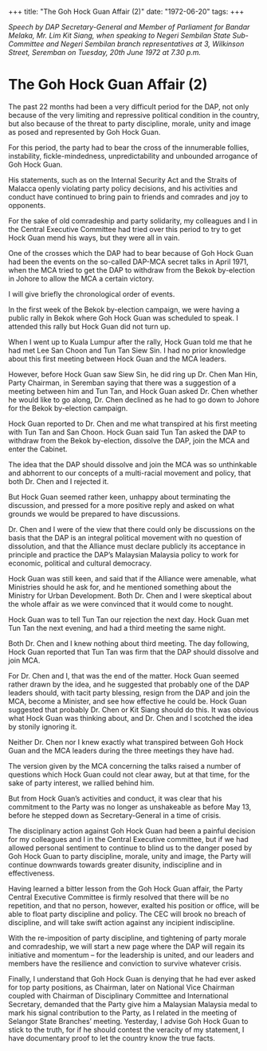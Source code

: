 +++ 
title: "The Goh Hock Guan Affair (2)"
date: "1972-06-20"
tags:
+++

_Speech by DAP Secretary-General and Member of Parliament for Bandar Melaka, Mr. Lim Kit Siang, when speaking to Negeri Sembilan State Sub-Committee and Negeri Sembilan branch representatives at 3, Wilkinson Street, Seremban on Tuesday, 20th June 1972 at 7.30 p.m._

# The Goh Hock Guan Affair (2)

The past 22 months had been a very difficult period for the DAP, not only because of the very limiting and repressive political condition in the country, but also because of the threat to party discipline, morale, unity and image as posed and represented by Goh Hock Guan.</u>

For this period, the party had to bear the cross of the innumerable follies, instability, fickle-mindedness, unpredictability and unbounded arrogance of Goh Hock Guan.

His statements, such as on the Internal Security Act and the Straits of Malacca openly violating party policy decisions, and his activities and conduct have continued to bring pain to friends and comrades and joy to opponents.

For the sake of old comradeship and party solidarity, my colleagues and I in the Central Executive Committee had tried over this period to try to get Hock Guan mend his ways, but they were all in vain.

One of the crosses which the DAP had to bear because of Goh Hock Guan had been the events on the so-called DAP-MCA secret talks in April 1971, when the MCA tried to get the DAP to withdraw from the Bekok by-election in Johore to allow the MCA a certain victory.

I will give briefly the chronological order of events.

In the first week of the Bekok by-election campaign, we were having a public rally in Bekok where Goh Hock Guan was scheduled to speak. I attended this rally but Hock Guan did not turn up.

When I went up to Kuala Lumpur after the rally, Hock Guan told me that he had met Lee San Choon and Tun Tan Siew Sin. I had no prior knowledge about this first meeting between Hock Guan and the MCA leaders.

However, before Hock Guan saw Siew Sin, he did ring up Dr. Chen Man Hin, Party Chairman, in Seremban saying that there was a suggestion of a meeting between him and Tun Tan, and Hock Guan asked Dr. Chen whether he would like to go along, Dr. Chen declined as he had to go down to Johore for the Bekok by-election campaign.

Hock Guan reported to Dr. Chen and me what transpired at his first meeting with Tun Tan and San Choon. Hock Guan said Tun Tan asked the DAP to withdraw from the Bekok by-election, dissolve the DAP, join the MCA and enter the Cabinet.

The idea that the DAP should dissolve and join the MCA was so unthinkable and abhorrent to our concepts of a multi-racial movement and policy, that both Dr. Chen and I rejected it.

But Hock Guan seemed rather keen, unhappy about terminating the discussion, and pressed for a more positive reply and asked on what grounds we would be prepared to have discussions.

Dr. Chen and I were of the view that there could only be discussions on the basis that the DAP is an integral political movement with no question of dissolution, and that the Alliance must declare publicly its acceptance in principle and practice the DAP’s Malaysian Malaysia policy to work for economic, political and cultural democracy.

Hock Guan was still keen, and said that if the Alliance were amenable, what Ministries should he ask for, and he mentioned something about the Ministry for Urban Development. Both Dr. Chen and I were skeptical about the whole affair as we were convinced that it would come to nought.

Hock Guan was to tell Tun Tan our rejection the next day. Hock Guan met Tun Tan the next evening, and had a third meeting the same night.

Both Dr. Chen and I knew nothing about third meeting. The day following, Hock Guan reported that Tun Tan was firm that the DAP should dissolve and join MCA.

For Dr. Chen and I, that was the end of the matter. Hock Guan seemed rather drawn by the idea, and he suggested that probably one of the DAP leaders should, with tacit party blessing, resign from the DAP and join the MCA, become a Minister, and see how effective he could be. Hock Guan suggested that probably Dr. Chen or Kit Siang should do this. It was obvious what Hock Guan was thinking about, and Dr. Chen and I scotched the idea by stonily ignoring it.

Neither Dr. Chen nor I knew exactly what transpired between Goh Hock Guan and the MCA leaders during the three meetings they have had.

The version given by the MCA concerning the talks raised a number of questions which Hock Guan could not clear away, but at that time, for the sake of party interest, we rallied behind him.

But from Hock Guan’s activities and conduct, it was clear that his commitment to the Party was no longer as unshakeable as before May 13, before he stepped down as Secretary-General in a time of crisis.

The disciplinary action against Goh Hock Guan had been a painful decision for my colleagues and I in the Central Executive committee, but if we had allowed personal sentiment to continue to blind us to the danger posed by Goh Hock Guan to party discipline, morale, unity and image, the Party will continue downwards towards greater disunity, indiscipline and in effectiveness.

Having learned a bitter lesson from the Goh Hock Guan affair, the Party Central Executive Committee is firmly resolved that there will be no repetition, and that no person, however, exalted his position or office, will be able to float party discipline and policy. The CEC will brook no breach of discipline, and will take swift action against any incipient indiscipline.

With the re-imposition of party discipline, and tightening of party morale and comradeship, we will start a new page where the DAP will regain its initiative and momentum – for the leadership is united, and our leaders and members have the resilience and conviction to survive whatever crisis.

Finally, I understand that Goh Hock Guan is denying that he had ever asked for top party positions, as Chairman, later on National Vice Chairman coupled with Chairman of Disciplinary Committee and International Secretary, demanded that the Party give him a Malaysian Malaysia medal to mark his signal contribution to the Party, as I related in the meeting of Selangor State Branches’ meeting. Yesterday, I advise Goh Hock Guan to stick to the truth, for if he should contest the veracity of my statement, I have documentary proof to let the country know the true facts.
 
